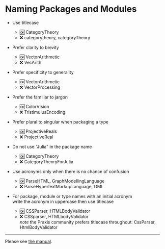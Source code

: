 # Naming Packages and Modules

- Use titlecase
  - :ok: CategoryTheory
  - :x:  categorytheory, categoryTheory
  
- Prefer clarity to brevity  
  - :ok: VectorArithmetic
  - :x:  VecArith
  
- Prefer specificity to generality  
  - :ok: VectorArithmetic
  - :x:  VectorProcessing

- Prefer the familiar to jargon  
  - :ok: ColorVision
  - :x:  TristimulusEncoding

- Prefer plural to singular when packaging a type
  - :ok: ProjectiveReals
  - :x:  ProjectiveReal

- Do not use "Julia" in the package name
  - :ok: CategoryTheory
  - :x:  CategoryTheoryForJulia

- Use acronyms only when there is no chance of confusion
  - :ok: ParseHTML, GraphModellingLanguage
  - :x: ParseHypertextMarkupLanguage, GML

- For package, module or type names with an initial acronym  
  write the acronym in uppercase then use titlecase
  - :ok:  CSSParser, HTMLBodyValidator
  - :x:  CSSparser, HTMLbodyValidator   
  *note* the Praxis community prefers titlecase throughout: CssParser, HtmlBodyValidator
 ------

    
Please see [the manual](http://docs.julialang.org/en/latest/manual/packages/#guidelines-for-naming-a-package).


  
